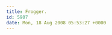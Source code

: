 ```yaml
---
title: Frogger.
id: 5907
date: Mon, 18 Aug 2008 05:53:27 +0000
---
```


<object height="300" width="400"><param name="allowfullscreen" value="true"></param><param name="allowscriptaccess" value="always"></param><param name="movie" value="http://www.vimeo.com/moogaloop.swf?clip_id=1548353&server=www.vimeo.com&show_title=1&show_byline=1&show_portrait=0&color=&fullscreen=1"></param><embed allowfullscreen="true" allowscriptaccess="always" height="300" src="http://www.vimeo.com/moogaloop.swf?clip_id=1548353&server=www.vimeo.com&show_title=1&show_byline=1&show_portrait=0&color=&fullscreen=1" type="application/x-shockwave-flash" width="400"></embed></object>


